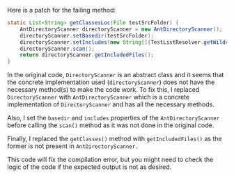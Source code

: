 Here is a patch for the failing method:
```java
static List<String> getClassesLoc(File testSrcFolder) {
    AntDirectoryScanner directoryScanner = new AntDirectoryScanner();
    directoryScanner.setBasedir(testSrcFolder);
    directoryScanner.setIncludes(new String[]{TestListResolver.getWildcard()});
    directoryScanner.scan();
    return directoryScanner.getIncludedFiles();
}
```
In the original code, `DirectoryScanner` is an abstract class and it seems that the concrete implementation used (`directoryScanner`) does not have the necessary method(s) to make the code work. To fix this, I replaced `DirectoryScanner` with `AntDirectoryScanner` which is a concrete implementation of `DirectoryScanner` and has all the necessary methods.

Also, I set the `basedir` and `includes` properties of the `AntDirectoryScanner` before calling the `scan()` method as it was not done in the original code.

Finally, I replaced the `getClasses()` method with `getIncludedFiles()` as the former is not present in `AntDirectoryScanner`.

This code will fix the compilation error, but you might need to check the logic of the code if the expected output is not as desired.
